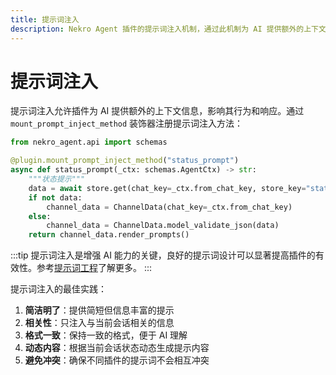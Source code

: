 ```yaml
---
title: 提示词注入
description: Nekro Agent 插件的提示词注入机制，通过此机制为 AI 提供额外的上下文信息
---
```


# 提示词注入

提示词注入允许插件为 AI 提供额外的上下文信息，影响其行为和响应。通过 `mount_prompt_inject_method` 装饰器注册提示词注入方法：

```python
from nekro_agent.api import schemas

@plugin.mount_prompt_inject_method("status_prompt")
async def status_prompt(_ctx: schemas.AgentCtx) -> str:
    """状态提示"""
    data = await store.get(chat_key=_ctx.from_chat_key, store_key="status")
    if not data:
        channel_data = ChannelData(chat_key=_ctx.from_chat_key)
    else:
        channel_data = ChannelData.model_validate_json(data)
    return channel_data.render_prompts()
```

:::tip
提示词注入是增强 AI 能力的关键，良好的提示词设计可以显著提高插件的有效性。参考[提示词工程](/docs/04_plugin_dev/03_best_practices/prompt-engineering)了解更多。
:::

提示词注入的最佳实践：

1. **简洁明了**：提供简短但信息丰富的提示
2. **相关性**：只注入与当前会话相关的信息
3. **格式一致**：保持一致的格式，便于 AI 理解
4. **动态内容**：根据当前会话状态动态生成提示内容
5. **避免冲突**：确保不同插件的提示词不会相互冲突 